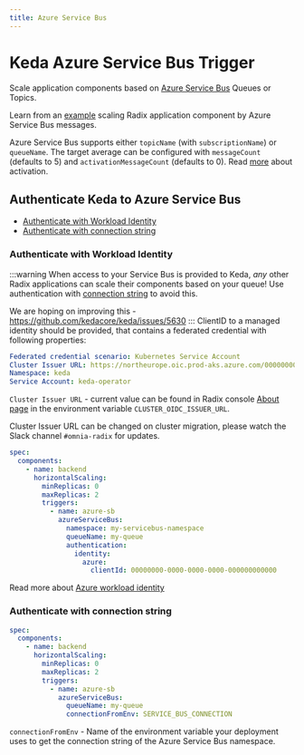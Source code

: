 ```yaml
---
title: Azure Service Bus
---
```


# Keda Azure Service Bus Trigger
Scale application components based on [Azure Service Bus](https://learn.microsoft.com/en-us/azure/service-bus-messaging/service-bus-messaging-overview) Queues or Topics.

Learn from an [example](https://github.com/equinor/radix-public-site/tree/main/examples/radix-example-keda-servicebus) scaling Radix application component by Azure Service Bus messages.

Azure Service Bus supports either `topicName` (with `subscriptionName`) or `queueName`. The target average can be configured with `messageCount` (defaults to 5) and `activationMessageCount` (defaults to 0).  Read [more](https://keda.sh/docs/2.17/concepts/scaling-deployments/#activating-and-scaling-thresholds) about activation.

## Authenticate Keda to Azure Service Bus
* [Authenticate with Workload Identity](#authenticate-with-workload-identity)
* [Authenticate with connection string](#authenticate-with-connection-string)
### Authenticate with Workload Identity
:::warning
When access to your Service Bus is provided to Keda, _any_ other Radix applications can scale their components based on your queue! Use authentication with [connection string](#authenticate-with-connection-string) to avoid this.

We are hoping on improving this - https://github.com/kedacore/keda/issues/5630
:::
ClientID to a managed identity should be provided, that contains a federated credential with following properties:
```yaml
Federated credential scenario: Kubernetes Service Account
Cluster Issuer URL: https://northeurope.oic.prod-aks.azure.com/00000000-0000-0000-0000-000000000000/00000000-0000-0000-0000-000000000000/ 
Namespace: keda
Service Account: keda-operator
```
`Cluster Issuer URL` - current value can be found in Radix console [About page](https://console.radix.equinor.com/about) in the environment variable `CLUSTER_OIDC_ISSUER_URL`.

Cluster Issuer URL can be changed on cluster migration, please watch the Slack channel `#omnia-radix` for updates.

````yaml
spec:
  components:
    - name: backend
      horizontalScaling:
        minReplicas: 0
        maxReplicas: 2
        triggers:
          - name: azure-sb
            azureServiceBus:
              namespace: my-servicebus-namespace
              queueName: my-queue
              authentication:
                identity:
                  azure:
                    clientId: 00000000-0000-0000-0000-000000000000
````
Read more about [Azure workload identity](/guides/workload-identity/)
### Authenticate with connection string
````yaml
spec:
  components:
    - name: backend
      horizontalScaling:
        minReplicas: 0
        maxReplicas: 2
        triggers:
          - name: azure-sb
            azureServiceBus:
              queueName: my-queue
              connectionFromEnv: SERVICE_BUS_CONNECTION
````
`connectionFromEnv` - Name of the environment variable your deployment uses to get the connection string of the Azure Service Bus namespace. 

